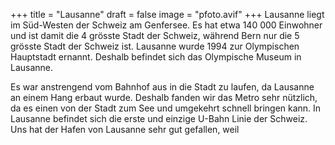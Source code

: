 +++
title = "Lausanne"
draft = false
image = "pfoto.avif"
+++
Lausanne liegt im Süd-Westen der Schweiz am Genfersee. Es hat etwa 140 000 Einwohner und ist damit die 4 grösste Stadt der Schweiz, während Bern nur die 5 grösste Stadt der Schweiz ist. Lausanne wurde 1994 zur Olympischen Hauptstadt ernannt. Deshalb befindet sich das Olympische Museum in Lausanne. 

Es war anstrengend vom Bahnhof aus in die Stadt zu laufen, da Lausanne an einem Hang erbaut wurde. Deshalb fanden wir das Metro sehr nützlich, da es einen von der Stadt zum See und umgekehrt schnell bringen kann. In Lausanne befindet sich die erste und einzige U-Bahn Linie der Schweiz. Uns hat der Hafen von Lausanne sehr gut gefallen, weil